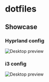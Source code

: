 # dotfiles

## Showcase

### Hyprland config

![Desktop preview](https://github.com/GaspardCulis/dotfiles/assets/79080828/a130fc92-4955-4a93-aaff-bfc8bc5c009e)

### i3 config

![Desktop preview](https://github.com/GaspardCulis/dotfiles/assets/79080828/0e730e9d-6e8b-4bc8-b1a8-f1ca907ec525)
